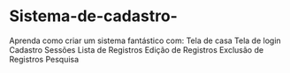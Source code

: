 # Sistema-de-cadastro-
Aprenda como criar um sistema fantástico com:  Tela de casa Tela de login Cadastro Sessões Lista de Registros Edição de Registros Exclusão de Registros Pesquisa
